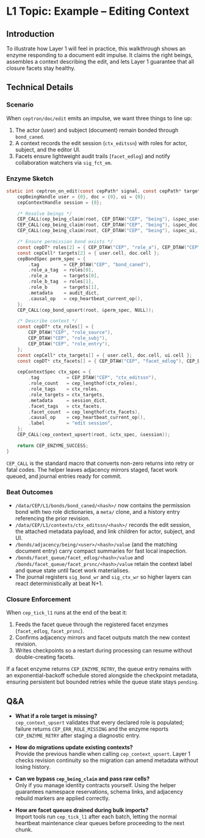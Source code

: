 # L1 Topic: Example – Editing Context

## Introduction
To illustrate how Layer 1 will feel in practice, this walkthrough shows an enzyme responding to a document edit impulse. It claims the right beings, assembles a context describing the edit, and lets Layer 1 guarantee that all closure facets stay healthy.

## Technical Details
### Scenario
When `ceptron/doc/edit` emits an impulse, we want three things to line up:
1. The actor (user) and subject (document) remain bonded through `bond_caned`.
2. A context records the edit session (`ctx_editssn`) with roles for actor, subject, and the editor UI.
3. Facets ensure lightweight audit trails (`facet_edlog`) and notify collaboration watchers via `sig_fct_em`.

### Enzyme Sketch
```c
static int ceptron_on_edit(const cepPath* signal, const cepPath* target) {
    cepBeingHandle user = {0}, doc = {0}, ui = {0};
    cepContextHandle session = {0};

    /* Resolve beings */
    CEP_CALL(cep_being_claim(root, CEP_DTAW("CEP", "being"), &spec_user, &user));
    CEP_CALL(cep_being_claim(root, CEP_DTAW("CEP", "being"), &spec_doc, &doc));
    CEP_CALL(cep_being_claim(root, CEP_DTAW("CEP", "being"), &spec_ui, &ui));

    /* Ensure permission bond exists */
    const cepDT* roles[2] = { CEP_DTAW("CEP", "role_a"), CEP_DTAW("CEP", "role_b") };
    const cepCell* targets[2] = { user.cell, doc.cell };
    cepBondSpec perm_spec = {
        .tag         = CEP_DTAW("CEP", "bond_caned"),
        .role_a_tag  = roles[0],
        .role_a      = targets[0],
        .role_b_tag  = roles[1],
        .role_b      = targets[1],
        .metadata    = audit_dict,
        .causal_op   = cep_heartbeat_current_op(),
    };
    CEP_CALL(cep_bond_upsert(root, &perm_spec, NULL));

    /* Describe context */
    const cepDT* ctx_roles[] = {
        CEP_DTAW("CEP", "role_source"),
        CEP_DTAW("CEP", "role_subj"),
        CEP_DTAW("CEP", "role_entry"),
    };
    const cepCell* ctx_targets[] = { user.cell, doc.cell, ui.cell };
    const cepDT* ctx_facets[] = { CEP_DTAW("CEP", "facet_edlog"), CEP_DTAW("CEP", "facet_prsnc") };

    cepContextSpec ctx_spec = {
        .tag          = CEP_DTAW("CEP", "ctx_editssn"),
        .role_count   = cep_lengthof(ctx_roles),
        .role_tags    = ctx_roles,
        .role_targets = ctx_targets,
        .metadata     = session_dict,
        .facet_tags   = ctx_facets,
        .facet_count  = cep_lengthof(ctx_facets),
        .causal_op    = cep_heartbeat_current_op(),
        .label        = "edit session",
    };
    CEP_CALL(cep_context_upsert(root, &ctx_spec, &session));

    return CEP_ENZYME_SUCCESS;
}
```
`CEP_CALL` is the standard macro that converts non-zero returns into retry or fatal codes. The helper leaves adjacency mirrors staged, facet work queued, and journal entries ready for commit.

### Beat Outcomes
- `/data/CEP/L1/bonds/bond_caned/<hash>/` now contains the permission bond with two role dictionaries, a `meta/` clone, and a history entry referencing the prior revision.
- `/data/CEP/L1/contexts/ctx_editssn/<hash>/` records the edit session, the attached metadata payload, and link children for actor, subject, and UI.
- `/bonds/adjacency/being/<user>/<hash>/value` (and the matching document entry) carry compact summaries for fast local inspection.
- `/bonds/facet_queue/facet_edlog/<hash>/value` and `/bonds/facet_queue/facet_prsnc/<hash>/value` retain the context label and queue state until facet work materialises.
- The journal registers `sig_bond_wr` and `sig_ctx_wr` so higher layers can react deterministically at beat N+1.

### Closure Enforcement
When `cep_tick_l1` runs at the end of the beat it:
1. Feeds the facet queue through the registered facet enzymes (`facet_edlog`, `facet_prsnc`).
2. Confirms adjacency mirrors and facet outputs match the new context revision.
3. Writes checkpoints so a restart during processing can resume without double-creating facets.

If a facet enzyme returns `CEP_ENZYME_RETRY`, the queue entry remains with an exponential-backoff schedule stored alongside the checkpoint metadata, ensuring persistent but bounded retries while the queue state stays `pending`.

## Q&A
- **What if a role target is missing?**  
  `cep_context_upsert` validates that every declared role is populated; failure returns `CEP_ERR_ROLE_MISSING` and the enzyme reports `CEP_ENZYME_RETRY` after staging a diagnostic entry.

- **How do migrations update existing contexts?**  
  Provide the previous handle when calling `cep_context_upsert`. Layer 1 checks revision continuity so the migration can amend metadata without losing history.

- **Can we bypass `cep_being_claim` and pass raw cells?**  
  Only if you manage identity contracts yourself. Using the helper guarantees namespace reservations, schema links, and adjacency rebuild markers are applied correctly.

- **How are facet queues drained during bulk imports?**  
  Import tools run `cep_tick_l1` after each batch, letting the normal heartbeat maintenance clear queues before proceeding to the next chunk.
